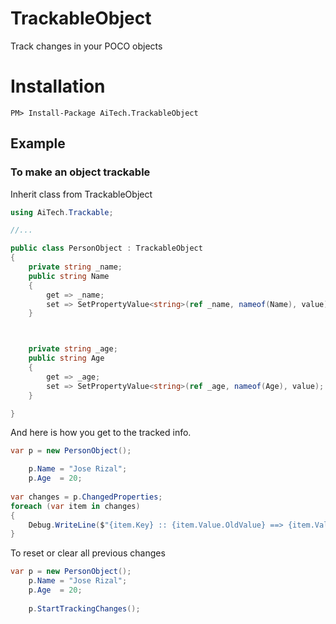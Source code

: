 # TrackableObject

Track changes in your POCO objects

# Installation
```
PM> Install-Package AiTech.TrackableObject
```

Example
---------

### To make an object trackable

Inherit class from TrackableObject
```csharp
using AiTech.Trackable;

//...

public class PersonObject : TrackableObject
{
    private string _name;
    public string Name
    {
        get => _name;
        set => SetPropertyValue<string>(ref _name, nameof(Name), value);
    }



    private string _age;
    public string Age
    {
        get => _age;
        set => SetPropertyValue<string>(ref _age, nameof(Age), value);
    }

}

```
And here is how you get to the tracked info.
```csharp
var p = new PersonObject();

    p.Name = "Jose Rizal";
    p.Age  = 20;
     
var changes = p.ChangedProperties;
foreach (var item in changes)
{
    Debug.WriteLine($"{item.Key} :: {item.Value.OldValue} ==> {item.Value.NewValue}");
}

```

To reset or clear all previous changes
```csharp
var p = new PersonObject();
    p.Name = "Jose Rizal";
    p.Age  = 20;
     
    p.StartTrackingChanges();
    
```

